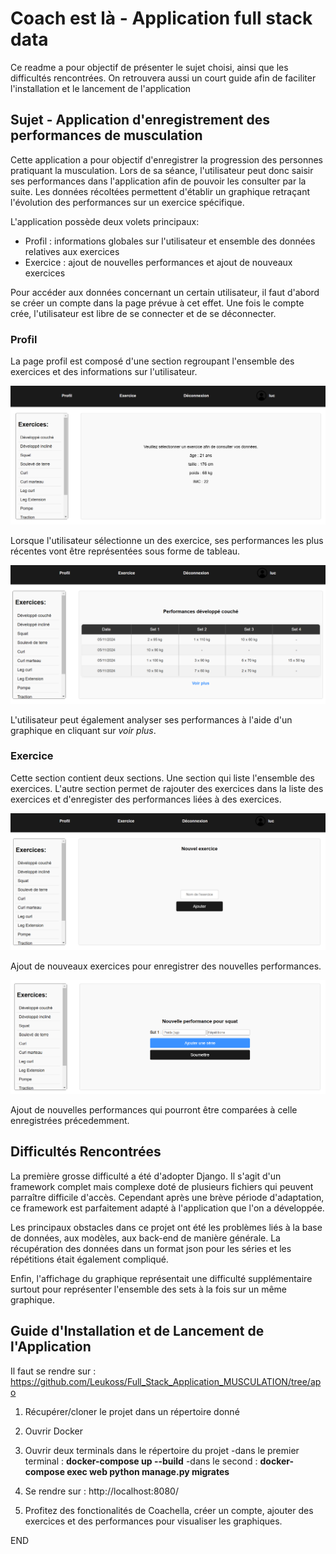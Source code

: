 # Coach est là - Application full stack data

Ce readme a pour objectif de présenter le sujet choisi, ainsi que les 
difficultés rencontrées. On retrouvera aussi un court guide afin de
faciliter l'installation et le lancement de l'application

## Sujet - Application d'enregistrement des performances de musculation

Cette application a pour objectif d'enregistrer la progression des 
personnes pratiquant la musculation. Lors de sa séance, l'utilisateur 
peut donc saisir ses performances dans l'application afin de pouvoir 
les consulter par la suite. Les données récoltées permettent d'établir
un graphique retraçant l'évolution des performances sur un 
exercice spécifique.

L'application possède deux volets principaux:
* Profil : informations globales sur l'utilisateur et ensemble des données relatives aux exercices
* Exercice : ajout de nouvelles performances et ajout de nouveaux exercices

Pour accéder aux données concernant un certain utilisateur, il faut d'abord se créer un compte dans la page prévue à cet effet. Une fois le compte crée, l'utilisateur est libre de se connecter et de se déconnecter.

### Profil

La page profil est composé d'une section regroupant l'ensemble des exercices et des informations sur l'utilisateur.

![image](/static/images/capture_1.PNG "Capture d'écran profil")

Lorsque l'utilisateur sélectionne un des exercice, ses performances les plus récentes vont être représentées sous forme de tableau.

![image](/static/images/capture_2.PNG "Capture d'écran profil")

L'utilisateur peut également analyser ses performances à l'aide d'un graphique en cliquant sur *voir plus*.

### Exercice

Cette section contient deux sections. Une section qui liste l'ensemble des exercices. L'autre section permet de rajouter des exercices dans la liste des exercices et d'enregister des performances liées à des exercices.

![image](/static/images/capture_3.PNG "Capture d'écran profil")

Ajout de nouveaux exercices pour enregistrer des nouvelles performances.

![image](/static/images/capture_4.PNG "Capture d'écran profil")

Ajout de nouvelles performances qui pourront être comparées à celle enregistrées précedemment.

## Difficultés Rencontrées

La première grosse difficulté a été d'adopter Django. Il s'agit d'un framework complet mais complexe doté de plusieurs fichiers qui peuvent parraître difficile d'accès. Cependant après une brève période d'adaptation, ce framework est parfaitement adapté à l'application que l'on a développée.

Les principaux obstacles dans ce projet ont été les problèmes liés à la base de données, aux modèles, aux back-end de manière générale. La récupération des données dans un format json pour les séries et les répétitions était également compliqué.

Enfin, l'affichage du graphique représentait une difficulté supplémentaire surtout pour représenter l'ensemble des sets à la fois sur un même graphique.

## Guide d'Installation et de Lancement de l'Application

Il faut se rendre sur : https://github.com/Leukoss/Full_Stack_Application_MUSCULATION/tree/apo

1. Récupérer/cloner le projet dans un répertoire donné

2. Ouvrir Docker

3. Ouvrir deux terminals dans le répertoire du projet
-dans le premier terminal  : **docker-compose up --build**
-dans le second : **docker-compose exec web python manage.py migrates**

4. Se rendre sur : http://localhost:8080/

5. Profitez des fonctionalités de Coachella, créer un compte, ajouter des exercices et des performances pour visualiser les graphiques.

END